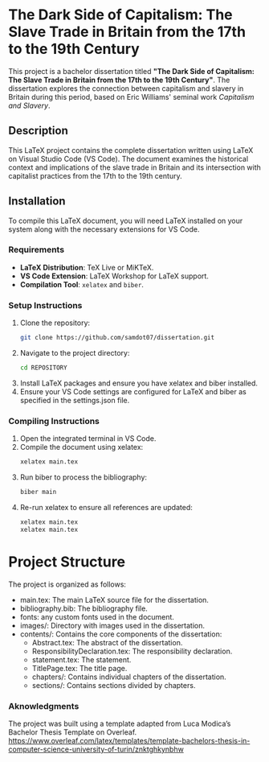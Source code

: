 # The Dark Side of Capitalism: The Slave Trade in Britain from the 17th to the 19th Century

This project is a bachelor dissertation titled **"The Dark Side of Capitalism: The Slave Trade in Britain from the 17th to the 19th Century"**. The dissertation explores the connection between capitalism and slavery in Britain during this period, based on Eric Williams' seminal work *Capitalism and Slavery*.

## Description

This LaTeX project contains the complete dissertation written using LaTeX on Visual Studio Code (VS Code). The document examines the historical context and implications of the slave trade in Britain and its intersection with capitalist practices from the 17th to the 19th century.

## Installation

To compile this LaTeX document, you will need LaTeX installed on your system along with the necessary extensions for VS Code.

### Requirements

- **LaTeX Distribution**: TeX Live or MiKTeX.
- **VS Code Extension**: LaTeX Workshop for LaTeX support.
- **Compilation Tool**: `xelatex` and `biber`.

### Setup Instructions

1. Clone the repository:
   ```bash
   git clone https://github.com/samdot07/dissertation.git
2. Navigate to the project directory:
   ```bash
   cd REPOSITORY
4. Install LaTeX packages and ensure you have xelatex and biber installed.
5. Ensure your VS Code settings are configured for LaTeX and biber as specified in the settings.json file.

### Compiling Instructions

1. Open the integrated terminal in VS Code.
2. Compile the document using xelatex:
   ```bash
   xelatex main.tex
3. Run biber to process the bibliography:
   ```bash
   biber main
4. Re-run xelatex to ensure all references are updated:
   ```bash
   xelatex main.tex
   xelatex main.tex

# Project Structure

The project is organized as follows:

- main.tex: The main LaTeX source file for the dissertation.
- bibliography.bib: The bibliography file.
- fonts: any custom fonts used in the document.
- images/: Directory with images used in the dissertation.
- contents/: Contains the core components of the dissertation:
  - Abstract.tex: The abstract of the dissertation.
  - ResponsibilityDeclaration.tex: The responsibility declaration.
  - statement.tex: The statement.
  - TitlePage.tex: The title page.
  - chapters/: Contains individual chapters of the dissertation.
  - sections/: Contains sections divided by chapters.
### Aknowledgments
The project was built using a template adapted from Luca Modica’s Bachelor Thesis Template on Overleaf.
https://www.overleaf.com/latex/templates/template-bachelors-thesis-in-computer-science-university-of-turin/znktghkynbhw
